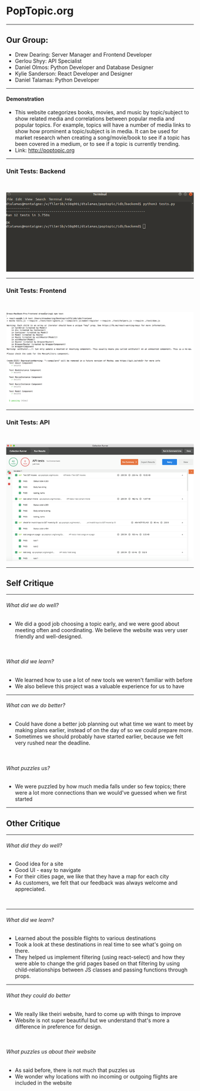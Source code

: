 ﻿# PopTopic.org

---
## Our Group:

* Drew Dearing: Server Manager and Frontend Developer
* Gerlou Shyy: API Specialist
* Daniel Olmos: Python Developer and Database Designer
* Kylie Sanderson: React Developer and Designer
* Daniel Talamas: Python Developer

---
#### Demonstration

* This website categorizes books, movies, and music by topic/subject to show related media and correlations between popular media and popular topics. For example, topics will have a number of media links to show how prominent a topic/subject is in media. It can be used for market research when creating a song/movie/book to see if a topic has been covered in a medium, or to see if a topic is currently trending. 
* Link: http://poptopic.org

---
### Unit Tests: Backend

<br>

![Image](https://github.com/Daniel9650/idb/blob/master/python_tests.png)

---
### Unit Tests: Frontend

<br>

![Image](https://github.com/Daniel9650/idb/blob/master/mocha_tests.png)

---
### Unit Tests: API

<br> 

![Image](https://github.com/Daniel9650/idb/blob/master/postman_tests.png)

---

## Self Critique

---
###### What did we do well?

* We did a good job choosing a topic early, and we were good about meeting often and coordinating. We believe the website was very user friendly and well-designed.

<br>

###### What did we learn?

* We learned how to use a lot of new tools we weren't familiar with before 
* We also believe this project was a valuable experience for us to have

---
###### What can we do better?

* Could have done a better job planning out what time we want to meet by making plans earlier, instead of on the day of so we could prepare more.
* Sometimes we should probably have started earlier, because we felt very rushed near the deadline.

<br>

###### What puzzles us?

* We were puzzled by how much media falls under so few topics; there were a lot more connections than we would've guessed when we first started

---

## Other Critique

---
###### What did they do well?

* Good idea for a site
* Good UI - easy to navigate
* For their cities page, we like that they have a map for each city
* As customers, we felt that our feedback was always welcome and appreciated.

<br>

---
###### What did we learn?

* Learned about the possible flights to various destinations
* Took a look at these destinations in real time to see what's going on there. 
* They helped us implement filtering (using react-select) and how they were able to change the grid pages based on that filtering by using child-relationships between JS classes and passing functions through props.

---
###### What they could do better

* We really like theiri website, hard to come up with things to improve
* Website is not super beautiful but we understand that's more a difference in preference for design.

<br>

###### What puzzles us about their website

* As said before, there is not much that puzzles us
* We wonder why locations with no incoming or outgoing flights are included in the website